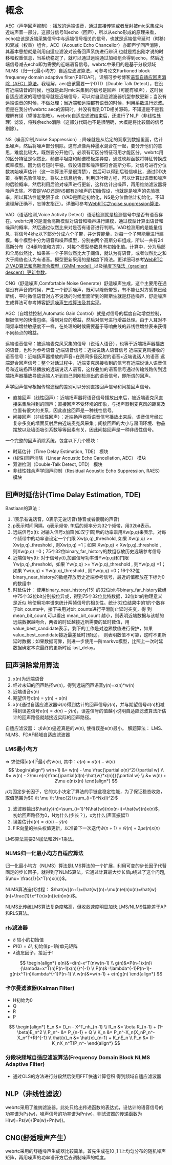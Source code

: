 # 概念


AEC（声学回声抑制）: 播放的远端语音，通过直接传输或者反射被mic采集成为近端声音一部分，这部分信号叫echo（回声），所以从echo形成的原理来看，echo应该是近端采集信号中与远端信号相关的信号，也就是远端信号延时（时移）和衰减（权重）组合。AEC（Acoustic Echo Chancellor）亦即声学回声消除，其基本思想就是利用自适应滤波对设备回声系统进行辨识,也就是找出刚才说的时移和权重信息，当系统稳定了，就可以通过远端通过加权组合得到echo，然后近端信号减去echo即为需要的近端语音信号。webrtc中采用的是基于分段频域NLMS（归一化最小均方）自适应滤波算法，可参考论文Partioned block frequeney domain adaptive filter(PBFDAF)。详细可参考博客[语音自适应回声消除（AEC）算法](https://blog.csdn.net/shichaog/article/details/71152743)。我理解，aec应该需要一个DTD（Double Talk Detect），在没有近端语音的时候，也就是此时mic采集到的信号是回声（可能有噪声），这时候自适应滤波的理想信号就是近端信号，可以对自适应滤波器机型参数更新；当没有远端语音的时候，不做处理；当近端和远端都有语音的时候，利用系数进行滤波。但是在我分析webrtc aec的源码时，并没有看到DTD相关源码，不知道是不是我理解有误（望博友指教）。webrtc自适应滤波结束后，还进行了NLP（非线性处理）滤波，将残余echo消除（这部分代码也不是很明确，大概是将比较弱的信号剔除）。

NS（噪音抑制,Noise Suppression）; 降噪就是从给定的观察到数据里面，估计出噪声，然后将噪声部分剔除。这有点像两种墨水混合在一起，要分开他们的意思，难度比较大，既然要分开他们，必须有可区分特征可用才能区分，webrtc用的区分特征是似然比、频谱平坦度和频谱模板差异度，通过映射函数将特征转换成概率模型。因为信号短时平稳，假设语音和噪声都符合高斯分布，对信号进行分位数初始噪声估计（这一块算法不是很清楚），然后可以得到后验信噪比，通过DD决策，得到先验信噪比，将以上信息组合，利用贝叶斯方程，可以计算出语音和噪声的后验概率，然后利用后验对噪声进行更新，这样估计出噪声，再用维纳滤波器将噪声去除。不管是VAD还是NS都有对噪声的初始假设，也就是是噪声的先验概率，所以算法性能受限于此（VAD是固定初始化，NS是分位数估计初始化，不知道理解正确不，忘博友指正）。详细可参考[WebRTC之noise suppression算法](https://blog.csdn.net/shichaog/article/details/52514816)。

VAD（语活检测,Voice Activity Detect）语活检测就是检测信号中是否有语音存在。webrtc用的是混合高斯模型对语音和噪声进行建模，通过模型计算出语音和噪声的概率，然后通过似然比来对是否有语音进行判断。VAD检测用的是能量信息，将信号4khz以下部分分成六个子带，并计算能量，对每一个子带能量进行建模。每个模型中分为语音和噪声模型，分别由两个高斯分布组成，所以一共有24高斯分布（24组均值和方差），对每个模型参数具有初始化值。计算中，分为局部和全局似然比，如果某一个子带似然比大于阈值，就认为有语音，或者似然比之和大于阈值也认为有语音。模型更新采用的是梯度下降法。更详细可参考[WebRTC之VAD算法和高斯混合模型（GMM model）](https://blog.csdn.net/shichaog/article/details/52399354)以及[梯度下降法（gradient descent）更新参数](https://blog.csdn.net/book_bbyuan/article/details/78843240)。

CNG（舒适噪声,Comfortable Noise Generate）舒适噪声生成，这个主要用在通信没有声音的时候，产生一个舒适噪声，既可以降低带宽，有不能让对方感觉已经断线，平时微信语音对方不说话的时候里面听到的斯斯生就是舒适噪声，舒适噪声生成算法可参考博客[舒适噪声生成算法及其实现](https://blog.csdn.net/shichaog/article/details/80210194)。

AGC（自增益控制,Automatic Gain Control）就是对信号的幅度自动增益控制，根据信号的快慢包络，得到对应的增益，然后对信号进行增益处理。由于人耳对不同频率增益敏感度不一样，在处理的时候需要基于等响曲线的非线性增益表来获得不同频点的增益。

远端语音信号：被远端麦克风采集的信号（说话人语音），也等于近端扬声器播放的语音，也称为参考语音
近端语音信号：近端说话人语音信号
近端麦克风接收的语音信号：近端扬声器播放的声音+在房间多径反射的语音+近端说话人的语音
远端混合回声信号：整个对话过程中，近端麦克风接收到的信号有近端说话人语音信号和近端扬声器播放的远端说话人语音，这样叠加的语音信号通过传输线路传到远端扬声器播放导致远端人听到自己刚刚检测出的语音信号，即所谓的回声。

声学回声信号根据传输途径的差别可以分别直接回声信号和间接回声信号。
- 直接回声（线性回声）：近端扬声器将语音信号播放出来后，被近端麦克风直接采集后得到的回声；直接回声不受环境的印象，与扬声器到麦克风的距离及位置有很大的关系，因此直接回声是一种线性信号。
- 间接回声（非线性回声）：近端扬声器将语音信号播放出来后，语音信号经过复杂多变的墙面反射后由近端麦克风采集；间接回声的大小与房间环境、物品摆放以及墙面吸引系数等等因素有关，因此间接回声是一种非线性信号。

一个完整的回声消除系统，包含以下几个模块：
- 时延估计（Time Delay Estimation, TDE） 模块
- (线性)回声消除（Linear Acoustic  Echo Cancellation, AEC） 模块
- 双讲检测（Double-Talk Detect, DTD） 模块
- 非线性残余声学回声抑制（Residual Acoustic Echo Suppression, RAES） 模块

## 回声时延估计(Time Delay Estimation, TDE)

Bastiaan的算法： 
1. 1表示有说话音，0表示无说话音(静音或者很弱的声音)
2. p表示时间间隔，q表示频带. fft后的频率分为32个频带，用32bit表示。
3. 远端信号x(t): 对输入信号x加窗(如汉宁窗)后的功率谱用Xw(p,q)来表示，对每个频带中的功率谱设定一个门限 Xw(p,q)_threshold, 如果 Xw(p,q)  >= Xw(p,q)_threshold  ,   则Xw(p,q) =1；如果 Xw(p,q) <    Xw(p,q)_threshold  ,   则Xw(p,q) =0；75个32位binary_far_history的数组存放历史远端参考信号
4. 近端信号y(t): 对于信号y(t),加窗信号功率谱Yw(p,q)和门限Yw(p,q)_threshold，如果 Yw(p,q) >= Yw(p,q)_threshold   ,   则Yw(p,q) =1；如果 Yw(p,q) < Yw(p,q)_threshold ,        则Yw(p,q) =0；16个32位binary_near_history的数组存放历史近端参考信号，最近的值都放在下标为0的数组中
5. 时延估计： 使用binary_near_history[15] 的32位bit与binary_far_history数组中75个32位bit分别按位异或，得到75个32位比特数据，32位bit的物理意义是近似 地使用功率谱来统计两帧信号的相关性。统计32位结果中的1的个数存于bit_counts中，接下来用对bit_counts进行平滑防止延时突变，得 到mean_bit_count,可以看出  mean_bit_count 越小，则表明近端数据与该帧的远端数据越吻合，两者的时延越接近所需要的延时数值，用 value_best_candidate表示。剩下的工作是对边界数值进行保护，如果value_best_candidate接近最差延时(预设)， 则表明数值不可靠，这时不更新延时数据；如果数据可靠，则进一步使用一阶markvo模型，比照上一次时延数据确定本次最终的更新时延 last_delay。


## 回声消除常用算法

1. x(n)为远端语音
2. 经过未知的回声路径w(n)，得到远端回声语音y(n)=x(n)*w(n)
3. 近端语音s(n)
4. 期望信号d(n) = y(n) + s(n)
5. x(n)通过自适应滤波器$\hat{w}(n)$得到估计的回声信号$\hat{y}(n)$，并与期望信号d(n)相减得到误差信号$e(n)=d(n)-\hat{y}(n)$，误差信号的值越小说明自适应滤波算法所估计的回声路径就越接近实际的回声路径。

自适应滤波器： 求$\hat{w}(n)$逼近真是的w(n), 使得误差e(n)最小。 解题算法： LMS、NLMS、FDAF频域自适应滤波器

### LMS最小均方
=> 求使得$\vert e(n) \vert ^2$最小的$\hat{w}(n)$, 其中：$e(n) = d(n) - \hat{w}(n)$
$$
\begin{align*}
  w(n+1) &= w(n) - \mu \frac{\partial e(n)^2}{\partial w} \\
         &= w(n) - 2\mu e(n)\frac{\partial(d(n)-\hat{w}*x(n))}{\partial w} \\
         &= w(n) + 2\mu e(n)x(n)
\end{align*}
$$

$\mu$为固定步长因子，它的大小决定了算法的手链盒稳定性能，为了保证稳态收敛，取值范围为$0 \lt \mu \lt \frac{2}{\sum_{i=1}^Nx(i)^2}$

1. 滤波器输出$\hat{y}(n)=\sum_{i=1}^N\hat{w}(n)x(n-i)=\hat{w}(n)x(n)$， 初始回声路径为0，N为什么(步长？)，x为什么(声音振幅?)
2. 误差估计$e(n)=d(n)-\hat{y}(n)$
3. FIR向量的抽头权值更新，以准备下一次迭代$\hat{w}(n+1)=\hat{w}(n)+2\mu e(n)x(n)$


LMS算法需要2N加法和2N+1乘法。

### NLMS归一化最小均方自适应算法

归一化最小均方（NLMS）算法是LMS算法的一个扩展，利用可变的步长因子代替固定的步长因子，就得到了NLMS算法，它通过计算最大步长值$\mu$绕过了这个问题, $\mu= \frac{1}{x^T(n)x(n)}$。

NLMS算法迭代过程： $\hat{w}(n+1)=\hat{w}(n)+\mu(n)e(n)x(n)=\hat{w}(n)+\frac{1}{x^T(n)x(n)}e(n)x(n)$。


NLMS比传统LMS算法复杂度略高，但收敛速度明显加快;LMS/NLMS性能差于AP和RLS算法。

### rls滤波器
- $\delta$ 较小的初始值
- $P(0) = \delta I$, 初始值p+1阶单元矩阵
- $\lambda$遗忘因子，接近于1

$$
\begin{align*}
  e(n)&=d(n)-x^T(n)w(n-1) \\
  g(n)&=P(n-1)x(n)\{\lambda+x^T(n)P(n-1)x(n)\}^{-1} \\
  P(n)&=\lambda^{-1}P(n-1)-g(n)x^T(n)\lambda^{-1}P(n-1) \\
  w(n)&=w(n-1) + e(n)g(n)
\end{align*}
$$

### 卡尔曼滤波器(Kalman Filter)
- H初始为0
- Q
- R
- P

$$
\begin{align*}
  E_n &= D_n - X^T_nh_{n-1} \\
  R_n &= \beta R_{n-1} + (1-\beta)E_n^2 \\
  P_n^- &= P_{n-1} + Q \\
  K_n &= P_n^-X_n(X_nP_n^-X_n^T+R)^{-1} \\
  \hat{x}_n &= \hat{x}_{n-1} + K_nE_n \\
  P_n &= (I-K_nX_n^T)P_n^-
\end{align*}
$$

### 分段块频域自适应滤波算法(Frequency Domain Block NLMS Adaptive Filter)
- 通过OLS的方法进行分段然后使用FFT快速计算卷积 得到频域自适应滤波器

## NLP（非线性滤波）

webrtc采用了维纳滤波器。此处只给出传递函数的表达式，设估计的语音信号的功率谱为Ps(w)，噪声信号的功率谱为Pn(w)，则滤波器的传递函数为H(w)=Ps(w)/(Ps(w)+Pn(w))。

## CNG(舒适噪声产生）

webrtc采用的舒适噪声生成器比较简单，首先生成在[0 ,1 ]上均匀分布的随机噪声矩阵，再用噪声的功率谱开方后去调制噪声的幅度。